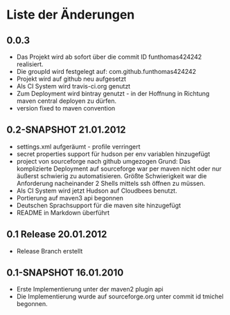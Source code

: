 # Liste der Änderungen             
            
## 0.0.3

* Das Projekt wird ab sofort über die commit ID funthomas424242 realisiert.
* Die groupId wird festgelegt auf: com.github.funthomas424242
* Projekt wird auf github neu aufgesetzt
* Als CI System wird travis-ci.org genutzt
* Zum Deployment wird bintray genutzt - in der Hoffnung in Richtung
  maven central deployen zu dürfen. 
* version fixed to maven convention


## 0.2-SNAPSHOT 21.01.2012

* settings.xml aufgeräumt - profile verringert
* secret properties support für hudson per env variablen hinzugefügt
* project von sourceforge nach github umgezogen
  Grund: Das komplizierte Deployment auf sourceforge war per maven nicht oder
  nur äußerst schwierig zu automatisieren. Größte Schwierigkeit war die 
  Anforderung nacheinander 2 Shells mittels ssh öffnen zu müssen.
* Als CI System wird jetzt Hudson auf Cloudbees benutzt.
* Portierung auf maven3 api begonnen
* Deutschen Sprachsupport für die maven site hinzugefügt
* README in Markdown überführt

## 0.1 Release 20.01.2012

* Release Branch erstellt


## 0.1-SNAPSHOT 16.01.2010

* Erste Implementierung unter der maven2 plugin api
* Die Implementierung wurde auf sourceforge.org unter commit id tmichel begonnen.










